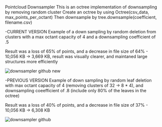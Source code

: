 Pointcloud Downsampler
This is an octree implementation of downsampling by removing random cluster
Create an octree by using Octree(csv_data, max_points_per_octant)
Then downsample by tree.downsample(coefficient, filename.csv)

-CURRENT VERSION
Example of a down sampling by random deletion from clusters with a max octant capacity of 4 and a downsampling coefficient of .5

Result was a loss of 65% of points, and a decrease in file size of 64% - 10,056 KB -> 3,669 KB, result was visually clearer, and maintaned large structures more efficiently



![downsampler github new](https://github.com/charwhit20/Pointcloud-Downsampler/assets/99224673/22131047-1919-4e6a-b967-846896a42e23)


-PREVIOUS VERSION
Example of down sampling by random leaf deletion with max octant capacity of 4 (removing clusters of 32 -> 8 * 4), and downsampling coeefficient of .8 (include only 80% of the leaves in the octree)

Result was a loss of 40% of points, and a decrease in file size of 37% - 10,056 KB -> 6,308 KB


![downsampler github](https://github.com/charwhit20/Pointcloud-Downsampler/assets/99224673/7ab1b11f-a09d-4f86-bac2-c159b673bab2)
